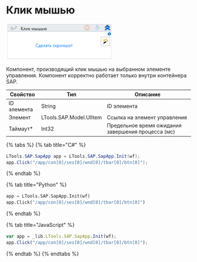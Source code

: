 # Клик мышью

![](<../../../.gitbook/assets/image (51).png>)

Компонент, производящий клик мышью на выбранном элементе управления. Компонент корректно работает только внутри контейнера SAP.

| Свойство    | Тип                     | Описание                                           |
| ----------- | ----------------------- | -------------------------------------------------- |
| ID элемента | String                  | ID элемента                                        |
| Элемент     | LTools.SAP.Model.UIItem | Ссылка на элемент управления                       |
| Таймаут\*   | Int32                   | Предельное время ожидания завершения процесса (мс) |

{% tabs %}
{% tab title="C#" %}
```csharp
LTools.SAP.SapApp app = LTools.SAP.SapApp.Init(wf);
app.Click("/app/con[0]/ses[0]/wnd[0]/tbar[0]/btn[0]");
```
{% endtab %}

{% tab title="Python" %}
```python
app = LTools.SAP.SapApp.Init(wf)
app.Click("/app/con[0]/ses[0]/wnd[0]/tbar[0]/btn[0]")
```
{% endtab %}

{% tab title="JavaScript" %}
```javascript
var app = _lib.LTools.SAP.SapApp.Init(wf);		
app.Click("/app/con[0]/ses[0]/wnd[0]/tbar[0]/btn[0]");
```
{% endtab %}
{% endtabs %}
